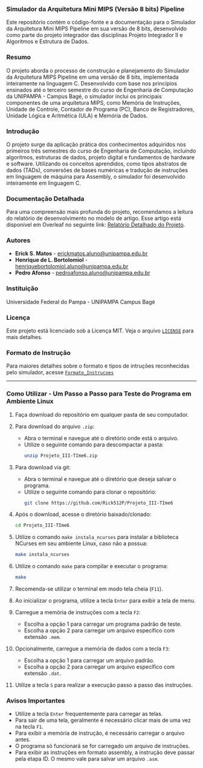 ### Simulador da Arquitetura Mini MIPS (Versão 8 bits) Pipeline

Este repositório contém o código-fonte e a documentação para o Simulador da Arquitetura Mini MIPS Pipeline em sua versão de 8 bits, desenvolvido como parte do projeto integrador das disciplinas Projeto Integrador II e Algoritmos e Estrutura de Dados.

### Resumo

O projeto aborda o processo de construção e planejamento do Simulador da Arquitetura MIPS Pipeline em uma versão de 8 bits, implementada inteiramente na linguagem C. Desenvolvido com base nos princípios ensinados até o terceiro semestre do curso de Engenharia de Computação da UNIPAMPA - Campus Bagé, o simulador inclui os principais componentes de uma arquitetura MIPS, como Memória de Instruções, Unidade de Controle, Contador de Programa (PC), Banco de Registradores, Unidade Lógica e Aritmética (ULA) e Memória de Dados.

### Introdução

O projeto surge da aplicação prática dos conhecimentos adquiridos nos primeiros três semestres do curso de Engenharia de Computação, incluindo algoritmos, estruturas de dados, projeto digital e fundamentos de hardware e software. Utilizando os conceitos aprendidos, como tipos abstratos de dados (TADs), conversões de bases numéricas e tradução de instruções em linguagem de máquina para Assembly, o simulador foi desenvolvido inteiramente em linguagem C.

### Documentação Detalhada

Para uma compreensão mais profunda do projeto, recomendamos a leitura do relatório de desenvolvimento no modelo de artigo. Esse artigo está disponível em Overleaf no seguinte link: [Relatório Detalhado do Projeto](https://www.overleaf.com/project/668c645dd27411508d63c591).

### Autores

- **Erick S. Matos** - erickmatos.aluno@unipampa.edu.br
- **Henrique de L. Bortolomiol** - henriquebortolomiol.aluno@unipampa.edu.br
- **Pedro Afonso** - pedroafonso.aluno@unipampa.edu.br

### Instituição

Universidade Federal do Pampa - UNIPAMPA Campus Bagé

### Licença

Este projeto está licenciado sob a Licença MIT. Veja o arquivo [`LICENSE`](LICENSE) para mais detalhes.

### Formato de Instrução

Para maiores detalhes sobre o formato e tipos de intruções reconhecidas pelo simulador, acesse [`Formato_Instrucoes`](Formato_Instrucoes.md)

---

### Como Utilizar - Um Passo a Passo para Teste do Programa em Ambiente Linux

1. Faça download do repositório em qualquer pasta de seu computador.

2. Para download do arquivo `.zip`:
   - Abra o terminal e navegue até o diretório onde está o arquivo.
   - Utilize o seguinte comando para descompactar a pasta:
     ```bash
     unzip Projeto_III-TIme6.zip
     ```

3. Para download via git:
   - Abra o terminal e navegue até o diretório que deseja salvar o programa.
   - Utilize o seguinte comando para clonar o repositório:
     ```bash
     git clone https://github.com/Rick512P/Projeto_III-TIme6
     ```

4. Após o download, acesse o diretório baixado/clonado:
   ```bash
   cd Projeto_III-TIme6
   ```

5. Utilize o comando `make instala_ncurses` para instalar a biblioteca NCurses em seu ambiente Linux, caso não a possua:
   ```bash
   make instala_ncurses
   ```

6. Utilize o comando `make` para compilar e executar o programa:
   ```bash
   make
   ```

7. Recomenda-se utilizar o terminal em modo tela cheia (`F11`).

8. Ao inicializar o programa, utilize a tecla `Enter` para exibir a tela de menu.

9. Carregue a memória de instruções com a tecla `F2`:
   - Escolha a opção 1 para carregar um programa padrão de teste.
   - Escolha a opção 2 para carregar um arquivo específico com extensão `.mem`.

10. Opcionalmente, carregue a memória de dados com a tecla `F3`:
    - Escolha a opção 1 para carregar um arquivo padrão.
    - Escolha a opção 2 para carregar um arquivo específico com extensão `.dat`.

11. Utilize a tecla `S` para realizar a execução passo a passo das instruções.

### Avisos Importantes

- Utilize a tecla `Enter` frequentemente para carregar as telas.
- Para sair de uma tela, geralmente é necessário clicar mais de uma vez na tecla `F1`.
- Para exibir a memória de instrução, é necessário carregar o arquivo antes.
- O programa só funcionará se for carregado um arquivo de instruções.
- Para exibir as instruções em formato assembly, a instrução deve passar pela etapa ID. O mesmo vale para salvar um arquivo `.asm`.
